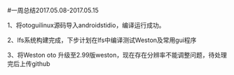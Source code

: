 #一周总结2017.05.08-2017.05.15

1、将otoguilinux源码导入androidstidio，编译运行成功。

2、lfs系统构建完成，下步计划在lfs中编译测试Weston及常用gui程序

3、将Weston oto 升级至2.99版weston，现在存在分辨率不能调整问题，待处理完后上传github
